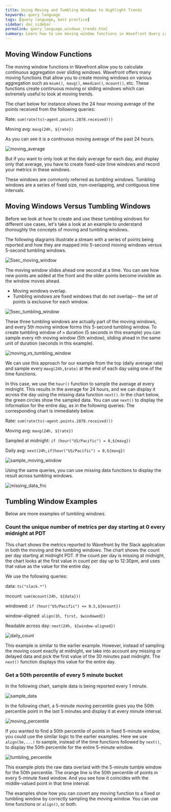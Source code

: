 ```yaml
---
title: Using Moving and Tumbling Windows to Highlight Trends
keywords: query language
tags: [query language, best practice]
sidebar: doc_sidebar
permalink: query_language_windows_trends.html
summary: Learn how to use moving window functions in Wavefront Query Language expressions to highlight trends.
---
```


## Moving Window Functions

The moving window functions in Wavefront allow you to calculate continuous aggregation over sliding windows. Wavefront offers many moving functions that allow you to create moving windows on various aggregation such as `msum()`,` mavg()`, `mmedian()`, `mcount()`, etc. These functions create continuous moving or sliding windows which can extremely useful to look at moving trends.

The chart below for instance shows the 24 hour moving average of the points received from the following queries:

Rate: `sum(rate(ts(~agent.points.2878.received)))`

Moving avg: `mavg(24h, ${rate})`

As you can see it is a continuous moving average of the past 24 hours.

![moving_average](images/moving_avg.png)


But if you want to only look at the daily average for each day, and display only that average, you have to create fixed-size time windows and record your metrics in these windows.

These windows are commonly referred as _tumbling windows_. Tumbling windows are a series of fixed size, non-overlapping, and contiguous time intervals.

## Moving Windows Versus Tumbling Windows

Before we look at how to create and use these tumbling windows for different use cases, let's take a look at an example to understand thoroughly the concepts of moving and tumbling windows.

The following diagrams illustrate a stream with a series of points being reported and how they are mapped into  5-second moving windows versus 5-second tumbling windows.

![5sec_moving_window](images/5sec_moving_window.png)

The moving window slides ahead one second at a time. You can see how new points are added at the front and the older points become invisible as the window moves ahead.

* Moving windows overlap.
* Tumbling windows are fixed windows that do not overlap-- the set of points is exclusive for each window.

![5sec_tumbling_window](images/5sec_tumbling_window.png)

These three tumbling windows are actually part of the moving windows, and every 5th moving window forms this 5-second tumbling window. To create tumbling window of `n` duration (5 seconds in this example) you can sample every nth moving window (5th window), sliding ahead in the same unit of  duration (seconds in this example).

![moving_vs_tumbling_window](images/moving_vs_tumbling_window.png)

We can use this approach for our example from the top (daily average rate) and sample every `mavg(24h,$rate)` at the end of each day using one of the time functions.

In this case, we use the `hour()` function to sample the average at every midnight. This results in the average for 24 hours, and we can display it across the day using the missing data function `next()`. In the chart below, the green circles show the sampled data. You can use `next()` to display the information for the entire day, as in the following queries. The corresponding chart is immediately below.

Rate: `sum(rate(ts(~agent.points.2878.received)))`

Moving avg: `mavg(24h, ${rate})`

Sampled at midnight: `if (hour("US/Pacific") = 0,${mavg})`

Daily avg: `next(24h,if(hour("US/Pacific") = 0,${mavg})`

![sample_moving_window](images/sample_moving_window.png)

Using the same queries, you can use missing data functions to display the result across tumbling windows.

![missing_data_fnc](images/missing_data_fcn_tumbling_window.png)


## Tumbling Window Examples

Below are more examples of tumbling windows.

### Count the unique number of metrics per day starting at 0 every midnight at PDT

This chart shows the metrics reported to Wavefront by the Slack application in both the moving and the tumbling windows. The chart shows the count per day starting at midnight PDT. If the count per day is missing at midnight, the chart looks at the first value in count per day up to 12:30pm, and uses that value as the value for the entire day.

We use the following queries:

data: `ts("slack.*")`

mcount: `sum(mcount(24h, ${data}))`

windowed: `if (hour("US/Pacific") <= 0.5,${mcount})`

window-aligned: `align(1h, first, $windowed})`

Readable across day: `next(24h, ${window-aligned})`

![daily_count](images/daily_count.png)

This example is similar to the earlier example. However, instead of sampling the moving count exactly at midnight, we take into account any missing or delayed data and pick the first value of the 30 minutes past midnight. The `next()` function displays this value for the entire day.

### Get a 50th percentile of every 5 minute bucket

In the following chart, sample data is being reported every 1 minute.

![sample_data](images/sample_data.png)

In the following chart, a 5-minute moving percentile gives you the 50th percentile point in the last 5 minutes and display it at every minute interval.

![moving_percentile](images/5min_50th_moving.png)

If you wanted to find a 50th percentile of points in fixed 5-minute window, you could use the similar logic to the earlier examples. Here we use `align(5m,...)` to sample, instead of the time functions followed by `next()`, to display the 50th percentile for the entire 5-minute window.

![tumbling_percentile](images/5min_50th_tumbling.png)

This example plots the raw data overlaid with the 5-minute tumble window for the 50th percentile. The orange line is the 50th percentile of points in every 5-minute fixed window. And you see how it coincides with the middle-valued point in that time interval.

The examples show how you can covert any moving function to a fixed or tumbling window by correctly sampling the moving window. You can use time functions or `align()`, or both.
